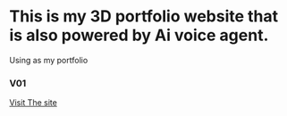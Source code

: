 # This is my 3D portfolio website that is also powered by Ai voice agent. 
Using as my portfolio
### V01
[Visit The site](https://mitabsany.netlify.app)


